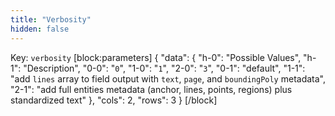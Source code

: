 ```yaml
---
title: "Verbosity"
hidden: false
---
```

Key: `verbosity`
[block:parameters]
{
  "data": {
    "h-0": "Possible Values",
    "h-1": "Description",
    "0-0": "`0`",
    "1-0": "`1`",
    "2-0": "`3`",
    "0-1": "default",
    "1-1": "add `lines` array to field output with `text`, `page`, and `boundingPoly` metadata",
    "2-1": "add full entities metadata (anchor, lines, points, regions) plus standardized text"
  },
  "cols": 2,
  "rows": 3
}
[/block]